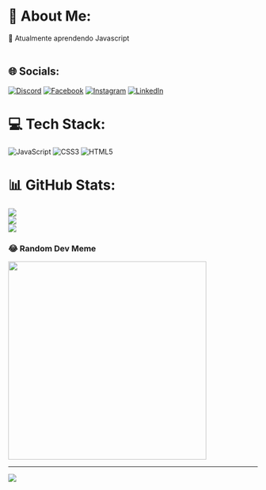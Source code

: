 # 💫 About Me:
🌱 Atualmente aprendendo Javascript<br><br>


## 🌐 Socials:
[![Discord](https://img.shields.io/badge/Discord-%237289DA.svg?logo=discord&logoColor=white)](https://discord.gg/hatanaca ) [![Facebook](https://img.shields.io/badge/Facebook-%231877F2.svg?logo=Facebook&logoColor=white)](https://facebook.com/https://www.facebook.com/thiago.silvahatanaka/) [![Instagram](https://img.shields.io/badge/Instagram-%23E4405F.svg?logo=Instagram&logoColor=white)](https://instagram.com/https://www.instagram.com/thiagohatanaka/) [![LinkedIn](https://img.shields.io/badge/LinkedIn-%230077B5.svg?logo=linkedin&logoColor=white)](https://linkedin.com/in/https://www.linkedin.com/in/thiago-silva-hatanaka-463383141/) 

# 💻 Tech Stack:
![JavaScript](https://img.shields.io/badge/javascript-%23323330.svg?style=for-the-badge&logo=javascript&logoColor=%23F7DF1E) ![CSS3](https://img.shields.io/badge/css3-%231572B6.svg?style=for-the-badge&logo=css3&logoColor=white) ![HTML5](https://img.shields.io/badge/html5-%23E34F26.svg?style=for-the-badge&logo=html5&logoColor=white)
# 📊 GitHub Stats:
![](https://github-readme-stats.vercel.app/api?username=hatanaca&theme=gruvbox&hide_border=false&include_all_commits=true&count_private=true)<br/>
![](https://github-readme-streak-stats.herokuapp.com/?user=hatanaca&theme=gruvbox&hide_border=false)<br/>
![](https://github-readme-stats.vercel.app/api/top-langs/?username=hatanaca&theme=gruvbox&hide_border=false&include_all_commits=true&count_private=true&layout=compact)

### 😂 Random Dev Meme
<img src='https://randommeme-five.vercel.app/' style="height: 400px;"/>

---
[![](https://visitcount.itsvg.in/api?id=hatanaca&icon=0&color=0)](https://visitcount.itsvg.in)

<!-- Proudly created with GPRM ( https://gprm.itsvg.in ) -->
